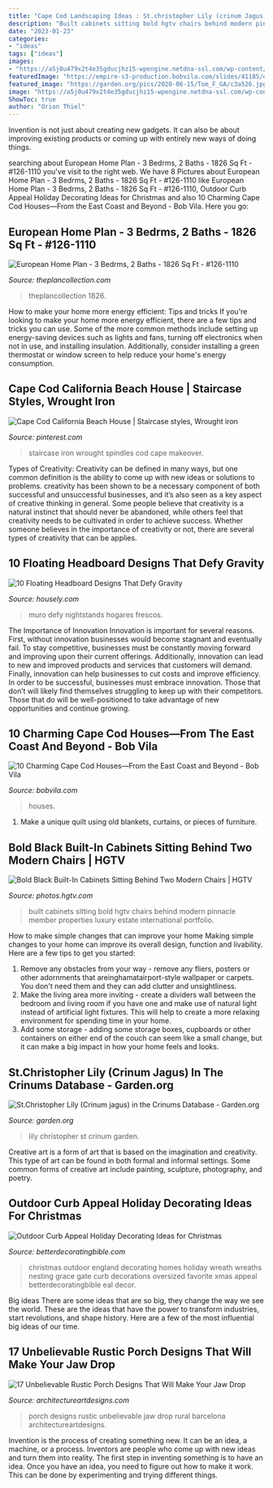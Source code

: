 ```yaml
---
title: "Cape Cod Landscaping Ideas : St.christopher Lily (crinum Jagus) In The Crinums Database"
description: "Built cabinets sitting bold hgtv chairs behind modern pinnacle member properties luxury estate international portfolio"
date: "2023-01-23"
categories:
- "ideas"
tags: ["ideas"]
images:
- "https://a5j0u479x2t4e35gducjhz15-wpengine.netdna-ssl.com/wp-content/uploads/2016/02/Dazzling-floating-headboard-in-Bedroom-Transitional-with-Floating-Bed-next-to-Tan-Walls-alongside-Drawers-Under-Bed-andBrick-Veneer--800x533.jpg"
featuredImage: "https://empire-s3-production.bobvila.com/slides/41185/original/Outdoors.png?1611957207"
featured_image: "https://garden.org/pics/2020-06-15/Tom_F_GA/c3a526.jpg"
image: "https://a5j0u479x2t4e35gducjhz15-wpengine.netdna-ssl.com/wp-content/uploads/2016/02/Dazzling-floating-headboard-in-Bedroom-Transitional-with-Floating-Bed-next-to-Tan-Walls-alongside-Drawers-Under-Bed-andBrick-Veneer--800x533.jpg"
ShowToc: true
author: "Orion Thiel"
---
```



Invention is not just about creating new gadgets. It can also be about improving existing products or coming up with entirely new ways of doing things.

	

		
searching about European Home Plan - 3 Bedrms, 2 Baths - 1826 Sq Ft - #126-1110 you've visit to the right web. We have 8 Pictures about European Home Plan - 3 Bedrms, 2 Baths - 1826 Sq Ft - #126-1110 like European Home Plan - 3 Bedrms, 2 Baths - 1826 Sq Ft - #126-1110, Outdoor Curb Appeal Holiday Decorating Ideas for Christmas and also 10 Charming Cape Cod Houses—From the East Coast and Beyond - Bob Vila. Here you go:
		
    
## European Home Plan - 3 Bedrms, 2 Baths - 1826 Sq Ft - #126-1110

<img loading=lazy src="https://www.theplancollection.com/Upload/Designers/126/1110/3872_Final_891_593.jpg" onerror="this.onerror=null;this.src='https://tse1.mm.bing.net/th?id=OIP.-wL7S5dKEx9gK2IYhya75AHaE7&amp;pid=15.1';" alt="European Home Plan - 3 Bedrms, 2 Baths - 1826 Sq Ft - #126-1110">

_Source: theplancollection.com_

>theplancollection 1826. 

	

How to make your home more energy efficient: Tips and tricks
If you're looking to make your home more energy efficient, there are a few tips and tricks you can use. Some of the more common methods include setting up energy-saving devices such as lights and fans, turning off electronics when not in use, and installing insulation. Additionally, consider installing a green thermostat or window screen to help reduce your home's energy consumption.

    
## Cape Cod California Beach House | Staircase Styles, Wrought Iron

<img loading=lazy src="https://i.pinimg.com/736x/77/bb/0a/77bb0acc1f4b86de875e9f005998307e--wrought-iron-spindles-wrought-iron-staircase.jpg" onerror="this.onerror=null;this.src='https://tse2.mm.bing.net/th?id=OIP.VCF15icKahVWTvRnn5050AHaLH&amp;pid=15.1';" alt="Cape Cod California Beach House | Staircase styles, Wrought iron">

_Source: pinterest.com_

>staircase iron wrought spindles cod cape makeover. 

	

Types of Creativity:
Creativity can be defined in many ways, but one common definition is the ability to come up with new ideas or solutions to problems. creativity has been shown to be a necessary component of both successful and unsuccessful businesses, and it’s also seen as a key aspect of creative thinking in general. Some people believe that creativity is a natural instinct that should never be abandoned, while others feel that creativity needs to be cultivated in order to achieve success. Whether someone believes in the importance of creativity or not, there are several types of creativity that can be applies.

    
## 10 Floating Headboard Designs That Defy Gravity

<img loading=lazy src="https://a5j0u479x2t4e35gducjhz15-wpengine.netdna-ssl.com/wp-content/uploads/2016/02/Dazzling-floating-headboard-in-Bedroom-Transitional-with-Floating-Bed-next-to-Tan-Walls-alongside-Drawers-Under-Bed-andBrick-Veneer--800x533.jpg" onerror="this.onerror=null;this.src='https://tse2.mm.bing.net/th?id=OIP.ZnVsok-sgmu1u-DaG-hoHwHaE7&amp;pid=15.1';" alt="10 Floating Headboard Designs That Defy Gravity">

_Source: housely.com_

>muro defy nightstands hogares frescos. 

	

The Importance of Innovation
Innovation is important for several reasons. First, without innovation businesses would become stagnant and eventually fail. To stay competitive, businesses must be constantly moving forward and improving upon their current offerings. Additionally, innovation can lead to new and improved products and services that customers will demand. Finally, innovation can help businesses to cut costs and improve efficiency.
In order to be successful, businesses must embrace innovation. Those that don’t will likely find themselves struggling to keep up with their competitors. Those that do will be well-positioned to take advantage of new opportunities and continue growing.

    
## 10 Charming Cape Cod Houses—From The East Coast And Beyond - Bob Vila

<img loading=lazy src="https://empire-s3-production.bobvila.com/slides/41185/original/Outdoors.png?1611957207" onerror="this.onerror=null;this.src='https://tse3.mm.bing.net/th?id=OIP.61OIzHm5DZrUO9qXm2PjfgHaJ4&amp;pid=15.1';" alt="10 Charming Cape Cod Houses—From the East Coast and Beyond - Bob Vila">

_Source: bobvila.com_

>houses. 

	

1. Make a unique quilt using old blankets, curtains, or pieces of furniture.

    
## Bold Black Built-In Cabinets Sitting Behind Two Modern Chairs | HGTV

<img loading=lazy src="https://hgtvhome.sndimg.com/content/dam/images/hgtv/fullset/2020/3/27/0/HUHH2020-Escape_Malibu-CA_014.JPG.rend.hgtvcom.966.1449.suffix/1585333188865.jpeg" onerror="this.onerror=null;this.src='https://tse3.mm.bing.net/th?id=OIP.7JEpCSFOWozhyHhJIDR2MQHaLH&amp;pid=15.1';" alt="Bold Black Built-In Cabinets Sitting Behind Two Modern Chairs | HGTV">

_Source: photos.hgtv.com_

>built cabinets sitting bold hgtv chairs behind modern pinnacle member properties luxury estate international portfolio. 

	

How to make simple changes that can improve your home
Making simple changes to your home can improve its overall design, function and livability. Here are a few tips to get you started: 
1. Remove any obstacles from your way - remove any fliers, posters or other adornments that areinghamatairport-style wallpaper or carpets. You don't need them and they can add clutter and unsightliness. 
2. Make the living area more inviting - create a dividers wall between the bedroom and living room if you have one and make use of natural light instead of artificial light fixtures. This will help to create a more relaxing environment for spending time in your home. 
3. Add some storage - adding some storage boxes, cupboards or other containers on either end of the couch can seem like a small change, but it can make a big impact in how your home feels and looks.

    
## St.Christopher Lily (Crinum Jagus) In The Crinums Database - Garden.org

<img loading=lazy src="https://garden.org/pics/2020-06-15/Tom_F_GA/c3a526.jpg" onerror="this.onerror=null;this.src='https://tse1.mm.bing.net/th?id=OIP.y9kWab30sbaWdEsSPtRzFwHaJR&amp;pid=15.1';" alt="St.Christopher Lily (Crinum jagus) in the Crinums Database - Garden.org">

_Source: garden.org_

>lily christopher st crinum garden. 

	

Creative art is a form of art that is based on the imagination and creativity. This type of art can be found in both formal and informal settings. Some common forms of creative art include painting, sculpture, photography, and poetry.

    
## Outdoor Curb Appeal Holiday Decorating Ideas For Christmas

<img loading=lazy src="http://betterdecoratingbible.com/wp-content/uploads/2016/11/outdoor-christmas-decorating-ideas-large-wreath-on-gate.jpg" onerror="this.onerror=null;this.src='https://tse1.mm.bing.net/th?id=OIP.JbNW23tNq-kvNscI0_U1CQHaLH&amp;pid=15.1';" alt="Outdoor Curb Appeal Holiday Decorating Ideas for Christmas">

_Source: betterdecoratingbible.com_

>christmas outdoor england decorating homes holiday wreath wreaths nesting grace gate curb decorations oversized favorite xmas appeal betterdecoratingbible eal decor. 

	

Big ideas
There are some ideas that are so big, they change the way we see the world. These are the ideas that have the power to transform industries, start revolutions, and shape history. Here are a few of the most influential big ideas of our time.

    
## 17 Unbelievable Rustic Porch Designs That Will Make Your Jaw Drop

<img loading=lazy src="https://www.architectureartdesigns.com/wp-content/uploads/2016/10/17-Unbelievable-Rustic-Porch-Designs-That-Will-Make-Your-Jaw-Drop-9.jpg" onerror="this.onerror=null;this.src='https://tse2.mm.bing.net/th?id=OIP.c3P3YEZqeSdPgzl0RI9omwHaJ3&amp;pid=15.1';" alt="17 Unbelievable Rustic Porch Designs That Will Make Your Jaw Drop">

_Source: architectureartdesigns.com_

>porch designs rustic unbelievable jaw drop rural barcelona architectureartdesigns. 

	

Invention is the process of creating something new. It can be an idea, a machine, or a process. Inventors are people who come up with new ideas and turn them into reality. The first step in inventing something is to have an idea. Once you have an idea, you need to figure out how to make it work. This can be done by experimenting and trying different things.

